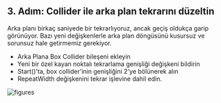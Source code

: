## 3. Adım: Collider ile arka plan tekrarını düzeltin

Arka planı birkaç saniyede bir tekrarlıyoruz, ancak geçiş oldukça garip görünüyor. Bazı yeni değişkenlerle arka plan döngüsünü kusursuz ve sorunsuz hale getirmemiz gerekiyor.

- Arka Plana Box Collider bileşeni ekleyin
- Yeni bir özel kayan noktalı tekrarlama genişliği değişkeni bildirin
- Start()'ta, box collider’inin genişliğini 2'ye bölünerek alın
- RepeatWidth değişkenini tekrar işlevine dahil edin.

![figures]()

